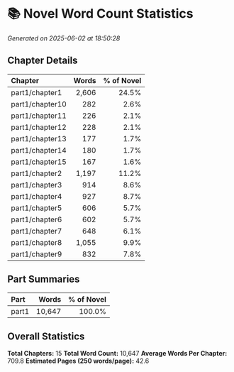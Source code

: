 # 📚 Novel Word Count Statistics
*Generated on 2025-06-02 at 18:50:28*

## Chapter Details

| Chapter | Words | % of Novel |
| :------ | ----: | ---------: |
| part1/chapter1 | 2,606 | 24.5% |
| part1/chapter10 | 282 | 2.6% |
| part1/chapter11 | 226 | 2.1% |
| part1/chapter12 | 228 | 2.1% |
| part1/chapter13 | 177 | 1.7% |
| part1/chapter14 | 180 | 1.7% |
| part1/chapter15 | 167 | 1.6% |
| part1/chapter2 | 1,197 | 11.2% |
| part1/chapter3 | 914 | 8.6% |
| part1/chapter4 | 927 | 8.7% |
| part1/chapter5 | 606 | 5.7% |
| part1/chapter6 | 602 | 5.7% |
| part1/chapter7 | 648 | 6.1% |
| part1/chapter8 | 1,055 | 9.9% |
| part1/chapter9 | 832 | 7.8% |

## Part Summaries

| Part | Words | % of Novel |
| :--- | ----: | ---------: |
| part1 | 10,647 | 100.0% |

## Overall Statistics

**Total Chapters:** 15
**Total Word Count:** 10,647
**Average Words Per Chapter:** 709.8
**Estimated Pages (250 words/page):** 42.6